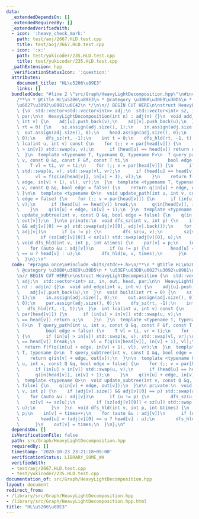 ```yaml
---
data:
  _extendedDependsOn: []
  _extendedRequiredBy: []
  _extendedVerifiedWith:
  - icon: ':heavy_check_mark:'
    path: test/aoj/2667.HLD.test.cpp
    title: test/aoj/2667.HLD.test.cpp
  - icon: ':x:'
    path: test/yukicoder/235.HLD.test.cpp
    title: test/yukicoder/235.HLD.test.cpp
  _pathExtension: hpp
  _verificationStatusIcon: ':question:'
  attributes:
    document_title: "HL\u5206\u89E3"
    links: []
  bundledCode: "#line 2 \"src/Graph/HeavyLightDecomposition.hpp\"\n#include <bits/stdc++.h>\n\
    /**\n * @title HL\u5206\u89E3\n * @category \u30B0\u30E9\u30D5\n * \u53EF\u63DB\
    \u6027\u3092\u8981\u6C42\n */\n\n// BEGIN CUT HERE\n\nstruct HeavyLightDecomposition\
    \ {\n  std::vector<std::vector<int>> adj;\n  std::vector<int> sz, in, out, head,\
    \ par;\n\n  HeavyLightDecomposition(int n) : adj(n) {}\n  void add_edge(int u,\
    \ int v) {\n    adj[u].push_back(v);\n    adj[v].push_back(u);\n  }\n  void build(int\
    \ rt = 0) {\n    sz.assign(adj.size(), 1);\n    in.assign(adj.size(), 0);\n  \
    \  out.assign(adj.size(), 0);\n    head.assign(adj.size(), 0);\n    par.assign(adj.size(),\
    \ 0);\n    dfs_sz(rt, -1);\n    int t = 0;\n    dfs_hld(rt, -1, t);\n  }\n  int\
    \ lca(int u, int v) const {\n    for (;; v = par[head[v]]) {\n      if (in[u]\
    \ > in[v]) std::swap(u, v);\n      if (head[u] == head[v]) return u;\n    }\n\
    \  }\n  template <typename T, typename Q, typename F>\n  T query_path(int u, int\
    \ v, const Q &q, const F &f, const T ti,\n               bool edge = false) {\n\
    \    T vl = ti, vr = ti;\n    for (;; v = par[head[v]]) {\n      if (in[u] > in[v])\
    \ std::swap(u, v), std::swap(vl, vr);\n      if (head[u] == head[v]) break;\n\
    \      vl = f(q(in[head[v]], in[v] + 1), vl);\n    }\n    return f(f(q(in[u] +\
    \ edge, in[v] + 1), vl), vr);\n  }\n  template <typename T, typename Q>\n  T query_subtree(int\
    \ v, const Q &q, bool edge = false) {\n    return q(in[v] + edge, out[v]);\n \
    \ }\n\n  template <typename Q>\n  void update_path(int u, int v, const Q &q, bool\
    \ edge = false) {\n    for (;; v = par[head[v]]) {\n      if (in[u] > in[v]) std::swap(u,\
    \ v);\n      if (head[u] == head[v]) break;\n      q(in[head[v]], in[v] + 1);\n\
    \    }\n    q(in[u] + edge, in[v] + 1);\n  }\n  template <typename Q>\n  void\
    \ update_subtree(int v, const Q &q, bool edge = false) {\n    q(in[v] + edge,\
    \ out[v]);\n  }\n\n private:\n  void dfs_sz(int v, int p) {\n    if (adj[v].size()\
    \ && adj[v][0] == p) std::swap(adj[v][0], adj[v].back());\n    for (auto &u :\
    \ adj[v])\n      if (u != p) {\n        dfs_sz(u, v);\n        sz[v] += sz[u];\n\
    \        if (sz[adj[v][0]] < sz[u]) std::swap(adj[v][0], u);\n      }\n  }\n \
    \ void dfs_hld(int v, int p, int &times) {\n    par[v] = p;\n    in[v] = times++;\n\
    \    for (auto &u : adj[v])\n      if (u != p) {\n        head[u] = (adj[v][0]\
    \ == u ? head[v] : u);\n        dfs_hld(u, v, times);\n      }\n    out[v] = times;\n\
    \  }\n};\n"
  code: "#pragma once\n#include <bits/stdc++.h>\n/**\n * @title HL\u5206\u89E3\n *\
    \ @category \u30B0\u30E9\u30D5\n * \u53EF\u63DB\u6027\u3092\u8981\u6C42\n */\n\
    \n// BEGIN CUT HERE\n\nstruct HeavyLightDecomposition {\n  std::vector<std::vector<int>>\
    \ adj;\n  std::vector<int> sz, in, out, head, par;\n\n  HeavyLightDecomposition(int\
    \ n) : adj(n) {}\n  void add_edge(int u, int v) {\n    adj[u].push_back(v);\n\
    \    adj[v].push_back(u);\n  }\n  void build(int rt = 0) {\n    sz.assign(adj.size(),\
    \ 1);\n    in.assign(adj.size(), 0);\n    out.assign(adj.size(), 0);\n    head.assign(adj.size(),\
    \ 0);\n    par.assign(adj.size(), 0);\n    dfs_sz(rt, -1);\n    int t = 0;\n \
    \   dfs_hld(rt, -1, t);\n  }\n  int lca(int u, int v) const {\n    for (;; v =\
    \ par[head[v]]) {\n      if (in[u] > in[v]) std::swap(u, v);\n      if (head[u]\
    \ == head[v]) return u;\n    }\n  }\n  template <typename T, typename Q, typename\
    \ F>\n  T query_path(int u, int v, const Q &q, const F &f, const T ti,\n     \
    \          bool edge = false) {\n    T vl = ti, vr = ti;\n    for (;; v = par[head[v]])\
    \ {\n      if (in[u] > in[v]) std::swap(u, v), std::swap(vl, vr);\n      if (head[u]\
    \ == head[v]) break;\n      vl = f(q(in[head[v]], in[v] + 1), vl);\n    }\n  \
    \  return f(f(q(in[u] + edge, in[v] + 1), vl), vr);\n  }\n  template <typename\
    \ T, typename Q>\n  T query_subtree(int v, const Q &q, bool edge = false) {\n\
    \    return q(in[v] + edge, out[v]);\n  }\n\n  template <typename Q>\n  void update_path(int\
    \ u, int v, const Q &q, bool edge = false) {\n    for (;; v = par[head[v]]) {\n\
    \      if (in[u] > in[v]) std::swap(u, v);\n      if (head[u] == head[v]) break;\n\
    \      q(in[head[v]], in[v] + 1);\n    }\n    q(in[u] + edge, in[v] + 1);\n  }\n\
    \  template <typename Q>\n  void update_subtree(int v, const Q &q, bool edge =\
    \ false) {\n    q(in[v] + edge, out[v]);\n  }\n\n private:\n  void dfs_sz(int\
    \ v, int p) {\n    if (adj[v].size() && adj[v][0] == p) std::swap(adj[v][0], adj[v].back());\n\
    \    for (auto &u : adj[v])\n      if (u != p) {\n        dfs_sz(u, v);\n    \
    \    sz[v] += sz[u];\n        if (sz[adj[v][0]] < sz[u]) std::swap(adj[v][0],\
    \ u);\n      }\n  }\n  void dfs_hld(int v, int p, int &times) {\n    par[v] =\
    \ p;\n    in[v] = times++;\n    for (auto &u : adj[v])\n      if (u != p) {\n\
    \        head[u] = (adj[v][0] == u ? head[v] : u);\n        dfs_hld(u, v, times);\n\
    \      }\n    out[v] = times;\n  }\n};\n"
  dependsOn: []
  isVerificationFile: false
  path: src/Graph/HeavyLightDecomposition.hpp
  requiredBy: []
  timestamp: '2020-10-23 23:21:18+09:00'
  verificationStatus: LIBRARY_SOME_WA
  verifiedWith:
  - test/aoj/2667.HLD.test.cpp
  - test/yukicoder/235.HLD.test.cpp
documentation_of: src/Graph/HeavyLightDecomposition.hpp
layout: document
redirect_from:
- /library/src/Graph/HeavyLightDecomposition.hpp
- /library/src/Graph/HeavyLightDecomposition.hpp.html
title: "HL\u5206\u89E3"
---
```

